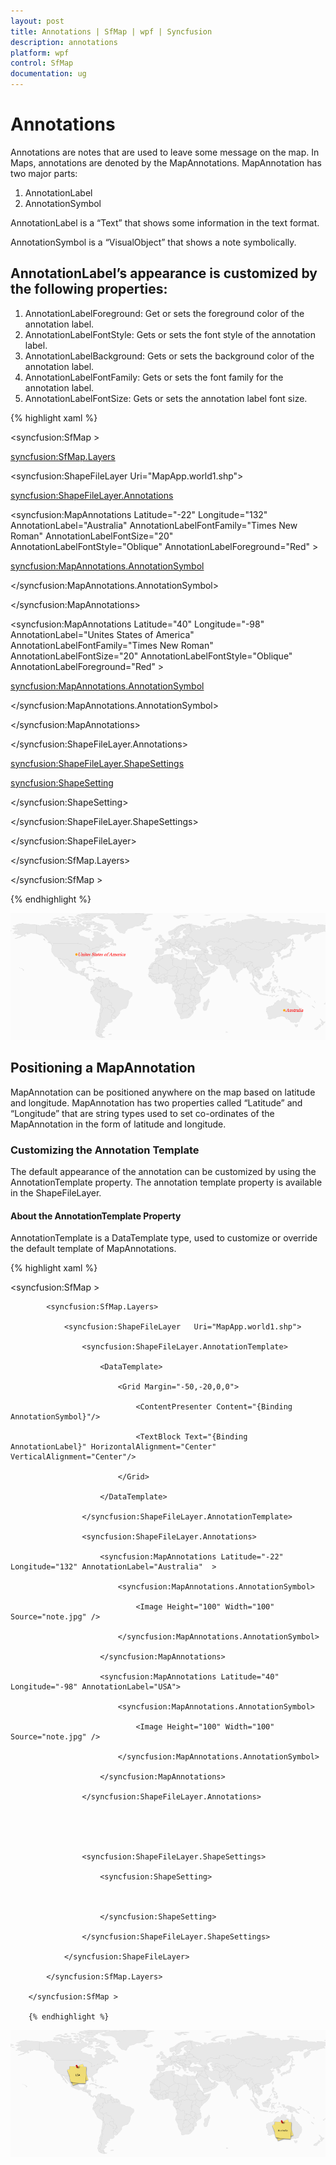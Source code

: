 ```yaml
---
layout: post
title: Annotations | SfMap | wpf | Syncfusion
description: annotations
platform: wpf
control: SfMap
documentation: ug
---
```


# Annotations

Annotations are notes that are used to leave some message on the map. In Maps, annotations are denoted by the MapAnnotations. MapAnnotation has two major parts:

1. AnnotationLabel
2. AnnotationSymbol

AnnotationLabel is a “Text” that shows some information in the text format. 

AnnotationSymbol is a “VisualObject” that shows a note symbolically.

## AnnotationLabel’s appearance is customized by the following properties:

1. AnnotationLabelForeground: Get or sets the foreground color of the annotation label.
2. AnnotationLabelFontStyle: Gets or sets the font style of the annotation label.
3. AnnotationLabelBackground: Gets or sets the background color of the annotation label.
4. AnnotationLabelFontFamily: Gets or sets the font family for the annotation label.
5. AnnotationLabelFontSize: Gets or sets the annotation label font size.



{% highlight xaml %}






<syncfusion:SfMap >         

<syncfusion:SfMap.Layers>

<syncfusion:ShapeFileLayer   Uri="MapApp.world1.shp">                    

<syncfusion:ShapeFileLayer.Annotations>

<syncfusion:MapAnnotations Latitude="-22" Longitude="132" AnnotationLabel="Australia" AnnotationLabelFontFamily="Times New Roman" AnnotationLabelFontSize="20" AnnotationLabelFontStyle="Oblique" AnnotationLabelForeground="Red" >

<syncfusion:MapAnnotations.AnnotationSymbol>

<Ellipse Fill="Orange" Height="10" Width="10">                                    

</Ellipse>

</syncfusion:MapAnnotations.AnnotationSymbol>

</syncfusion:MapAnnotations>

<syncfusion:MapAnnotations Latitude="40" Longitude="-98" AnnotationLabel="Unites States of America" AnnotationLabelFontFamily="Times New Roman" AnnotationLabelFontSize="20" AnnotationLabelFontStyle="Oblique" AnnotationLabelForeground="Red" >

<syncfusion:MapAnnotations.AnnotationSymbol>

<Ellipse Fill="Orange" Height="10" Width="10">

</Ellipse>

</syncfusion:MapAnnotations.AnnotationSymbol>

</syncfusion:MapAnnotations>

</syncfusion:ShapeFileLayer.Annotations>





<syncfusion:ShapeFileLayer.ShapeSettings>

<syncfusion:ShapeSetting>



</syncfusion:ShapeSetting>

</syncfusion:ShapeFileLayer.ShapeSettings>

</syncfusion:ShapeFileLayer>

</syncfusion:SfMap.Layers>

</syncfusion:SfMap >

{% endhighlight %}

![](Annotations_images/Annotations_img1.png)



## Positioning a MapAnnotation

MapAnnotation can be positioned anywhere on the map based on latitude and longitude. MapAnnotation has two properties called “Latitude” and “Longitude” that are string types used to set co-ordinates of the MapAnnotation in the form of latitude and longitude. 

### Customizing the Annotation Template

The default appearance of the annotation can be customized by using the AnnotationTemplate property. The annotation template property is available in the ShapeFileLayer.

#### About the AnnotationTemplate Property

AnnotationTemplate is a DataTemplate type, used to customize or override the default template of MapAnnotations.

{% highlight xaml %}



<syncfusion:SfMap >

            <syncfusion:SfMap.Layers>

                <syncfusion:ShapeFileLayer   Uri="MapApp.world1.shp">

                    <syncfusion:ShapeFileLayer.AnnotationTemplate>

                        <DataTemplate>

                            <Grid Margin="-50,-20,0,0">

                                <ContentPresenter Content="{Binding AnnotationSymbol}"/>

                                <TextBlock Text="{Binding AnnotationLabel}" HorizontalAlignment="Center" VerticalAlignment="Center"/>

                            </Grid>

                        </DataTemplate>

                    </syncfusion:ShapeFileLayer.AnnotationTemplate>

                    <syncfusion:ShapeFileLayer.Annotations>

                        <syncfusion:MapAnnotations Latitude="-22" Longitude="132" AnnotationLabel="Australia"  >

                            <syncfusion:MapAnnotations.AnnotationSymbol>

                                <Image Height="100" Width="100" Source="note.jpg" />

                            </syncfusion:MapAnnotations.AnnotationSymbol>

                        </syncfusion:MapAnnotations>

                        <syncfusion:MapAnnotations Latitude="40" Longitude="-98" AnnotationLabel="USA">

                            <syncfusion:MapAnnotations.AnnotationSymbol>

                                <Image Height="100" Width="100" Source="note.jpg" />

                            </syncfusion:MapAnnotations.AnnotationSymbol>

                        </syncfusion:MapAnnotations>

                    </syncfusion:ShapeFileLayer.Annotations>





                    <syncfusion:ShapeFileLayer.ShapeSettings>

                        <syncfusion:ShapeSetting>



                        </syncfusion:ShapeSetting>

                    </syncfusion:ShapeFileLayer.ShapeSettings>

                </syncfusion:ShapeFileLayer>

            </syncfusion:SfMap.Layers>

        </syncfusion:SfMap >

		{% endhighlight %}


![](Annotations_images/Annotations_img2.png)



